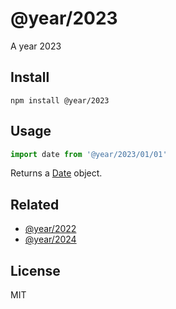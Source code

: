 # @year/2023

A year 2023

## Install

~~~
npm install @year/2023
~~~

## Usage

~~~js
import date from '@year/2023/01/01'
~~~

Returns a [Date](https://developer.mozilla.org/en-US/docs/Web/JavaScript/Reference/Global_Objects/Date) object.

## Related

* [@year/2022](https://github.com/antonmedv/year/tree/master/packages/2022)
* [@year/2024](https://github.com/antonmedv/year/tree/master/packages/2024)

## License

MIT
